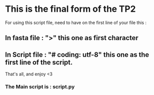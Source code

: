 # This is the final form of the TP2

For using this script file, need to have on the first line of your file this :

## In fasta file : ">" this one as first character
## In Script file : "# coding: utf-8" this one as the first line of the script.

That's all, and enjoy <3

### The Main script is : script.py